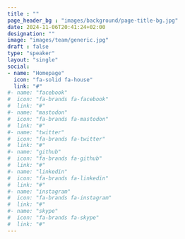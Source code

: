 ```yaml
---
title : ""
page_header_bg : "images/background/page-title-bg.jpg"
date: 2024-11-06T20:41:24+02:00
designation: ""
image: "images/team/generic.jpg"
draft : false
type: "speaker"
layout: "single"
social:
- name: "Homepage"
  icon: "fa-solid fa-house"
  link: "#"
#- name: "facebook"
#  icon: "fa-brands fa-facebook"
#  link: "#"
#- name: "mastodon"
#  icon: "fa-brands fa-mastodon"
#  link: "#"
#- name: "twitter"
#  icon: "fa-brands fa-twitter"
#  link: "#"
#- name: "github"
#  icon: "fa-brands fa-github"
#  link: "#"
#- name: "linkedin"
#  icon: "fa-brands fa-linkedin"
#  link: "#"
#- name: "instagram"
#  icon: "fa-brands fa-instagram"
#  link: "#"
#- name: "skype"
#  icon: "fa-brands fa-skype"
#  link: "#"
---
```


<add bio text or delete this placeholder>
